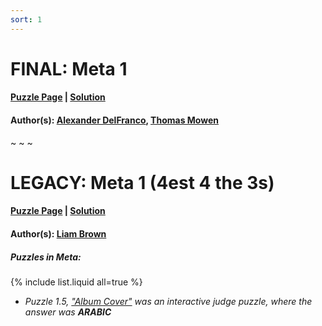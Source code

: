 ```yaml
---
sort: 1
---
```


# FINAL: Meta 1

#### [Puzzle Page](1-p.pdf) | [Solution](1.pdf)
#### Author(s): [Alexander DelFranco](../../../../search.html?q=Alexander+DelFranco), [Thomas Mowen](../../../../search.html?q=Thomas+Mowen)

~ ~ ~

# LEGACY: Meta 1 (4est 4 the 3s)

#### [Puzzle Page](1-p-LEGACY.pdf) | [Solution](1-LEGACY.pdf)
#### Author(s): [Liam Brown](../../../search.html?q=Liam+Brown)

##### Puzzles in Meta:
{% include list.liquid all=true %}
- *Puzzle 1.5, ["Album Cover"](1.5-p.pdf) was an interactive judge puzzle, where the answer was **ARABIC***
